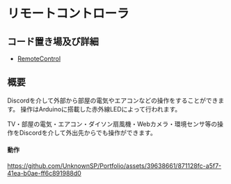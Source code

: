 # リモートコントローラ

## コード置き場及び詳細

- [RemoteControl](https://github.com/UnknownSP/RemoteControl)

## 概要

Discordを介して外部から部屋の電気やエアコンなどの操作をすることができます。 操作はArduinoに搭載した赤外線LEDによって行われます。

TV・部屋の電気・エアコン・ダイソン扇風機・Webカメラ・環境センサ等の操作をDiscordを介して外出先からでも操作ができます。

#### 動作

https://github.com/UnknownSP/Portfolio/assets/39638661/871128fc-a5f7-41ea-b0ae-ff6c891988d0

